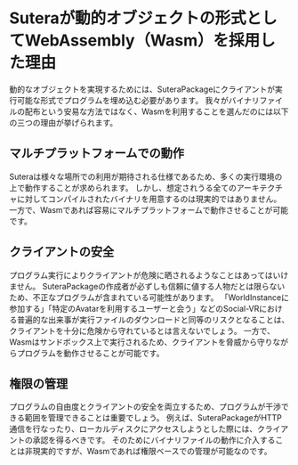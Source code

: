 # Suteraが動的オブジェクトの形式としてWebAssembly（Wasm）を採用した理由

動的なオブジェクトを実現するためには、SuteraPackageにクライアントが実行可能な形式でプログラムを埋め込む必要があります。
我々がバイナリファイルの配布という安易な方法ではなく、Wasmを利用することを選んだのには以下の三つの理由が挙げられます。

## マルチプラットフォームでの動作

Suteraは様々な場所での利用が期待される仕様であるため、多くの実行環境の上で動作することが求められます。
しかし、想定されうる全てのアーキテクチャに対してコンパイルされたバイナリを用意するのは現実的ではありません。
一方で、Wasmであれば容易にマルチプラットフォームで動作させることが可能です。


## クライアントの安全

プログラム実行によりクライアントが危険に晒されるようなことはあってはいけません。
SuteraPackageの作成者が必ずしも信頼に値する人物だとは限らないため、不正なプログラムが含まれている可能性があります。
「WorldInstanceに参加する」「特定のAvatarを利用するユーザーと会う」などのSocial-VRにおける普遍的な出来事が実行ファイルのダウンロードと同等のリスクとなることは、クライアントを十分に危険から守れているとは言えないでしょう。
一方で、Wasmはサンドボックス上で実行されるため、クライアントを脅威から守りながらプログラムを動作させることが可能です。

## 権限の管理

プログラムの自由度とクライアントの安全を両立するため、プログラムが干渉できる範囲を管理できることは重要でしょう。
例えば、SuteraPackageがHTTP通信を行なったり、ローカルディスクにアクセスしようとした際には、クライアントの承認を得るべきです。
そのためにバイナリファイルの動作に介入することは非現実的ですが、Wasmであれば権限ベースでの管理が可能なのです。
